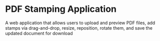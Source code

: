 # PDF Stamping Application

A web application that allows users to upload and preview PDF files,
add stamps via drag-and-drop, resize, reposition, rotate them, and
save the updated document for download